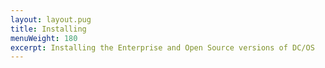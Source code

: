 ```yaml
---
layout: layout.pug
title: Installing
menuWeight: 180
excerpt: Installing the Enterprise and Open Source versions of DC/OS
---
```

